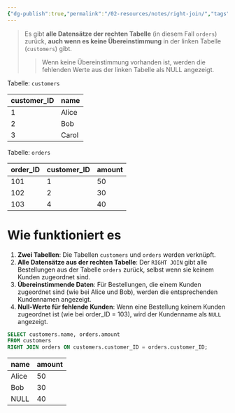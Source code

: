 ```yaml
---
{"dg-publish":true,"permalink":"/02-resources/notes/right-join/","tags":["#informatik/datenbank","#informatik/code/SQL"],"noteIcon":"","updated":"2025-09-10T16:38:18.000+02:00"}
---
```


>Es gibt **alle Datensätze der rechten Tabelle** (in diesem Fall `orders`) zurück, **auch wenn es keine Übereinstimmung** in der linken Tabelle (`customers`) gibt. 
>>Wenn keine Übereinstimmung vorhanden ist, werden die fehlenden Werte aus der linken Tabelle als NULL angezeigt.

Tabelle: `customers` 

|customer_ID|name|
|---|---|
|1|Alice|
|2|Bob|
|3|Carol|

Tabelle: `orders` 

|order_ID|customer_ID|amount|
|---|---|---|
|101|1|50|
|102|2|30|
|103|4|40|

# Wie funktioniert es

1. **Zwei Tabellen**: Die Tabellen `customers` und `orders` werden verknüpft.
2. **Alle Datensätze aus der rechten Tabelle**: Der `RIGHT JOIN` gibt alle Bestellungen aus der Tabelle `orders` zurück, selbst wenn sie keinem Kunden zugeordnet sind.
3. **Übereinstimmende Daten**: Für Bestellungen, die einem Kunden zugeordnet sind (wie bei Alice und Bob), werden die entsprechenden Kundennamen angezeigt.
4. **Null-Werte für fehlende Kunden**: Wenn eine Bestellung keinem Kunden zugeordnet ist (wie bei order_ID = 103), wird der Kundenname als `NULL` angezeigt.

```sql
SELECT customers.name, orders.amount
FROM customers
RIGHT JOIN orders ON customers.customer_ID = orders.customer_ID;
```

| name  | amount |
| ----- | ------ |
| Alice | 50     |
| Bob   | 30     |
| NULL  | 40     |
